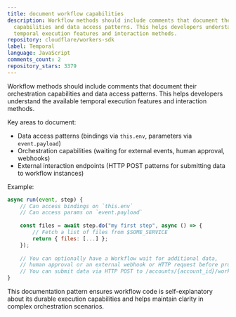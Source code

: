 ```yaml
---
title: document workflow capabilities
description: Workflow methods should include comments that document their orchestration
  capabilities and data access patterns. This helps developers understand the available
  temporal execution features and interaction methods.
repository: cloudflare/workers-sdk
label: Temporal
language: JavaScript
comments_count: 2
repository_stars: 3379
---
```


Workflow methods should include comments that document their orchestration capabilities and data access patterns. This helps developers understand the available temporal execution features and interaction methods.

Key areas to document:
- Data access patterns (bindings via `this.env`, parameters via `event.payload`)
- Orchestration capabilities (waiting for external events, human approval, webhooks)
- External interaction endpoints (HTTP POST patterns for submitting data to workflow instances)

Example:
```javascript
async run(event, step) {
    // Can access bindings on `this.env`
    // Can access params on `event.payload`
    
    const files = await step.do("my first step", async () => {
        // Fetch a list of files from $SOME_SERVICE
        return { files: [...] };
    });
    
    // You can optionally have a Workflow wait for additional data,
    // human approval or an external webhook or HTTP request before progressing.
    // You can submit data via HTTP POST to /accounts/{account_id}/workflows/{workflow_name}/instances/{instance_id}/events/{eventName}
}
```

This documentation pattern ensures workflow code is self-explanatory about its durable execution capabilities and helps maintain clarity in complex orchestration scenarios.